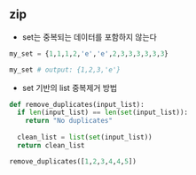 ## zip
* set는 중복되는 데이터를 포함하지 않는다

```python
my_set = {1,1,1,2,'e','e',2,3,3,3,3,3,3}

my_set # output: {1,2,3,'e'}
```

* set 기반의 list 중복제거 방법

```python
def remove_duplicates(input_list):
  if len(input_list) == len(set(input_list)):
    return "No duplicates"
    
  clean_list = list(set(input_list))
  return clean_list

remove_duplicates([1,2,3,4,4,5])
```
